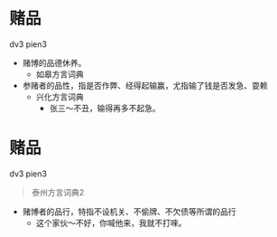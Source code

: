 # 赌品
dv3 pien3
+ 赌博的品德休养。
  * 如皋方言词典
+ 参赌者的品性，指是否作弊、经得起输赢，尤指输了钱是否发急、耍赖
  * 兴化方言词典
    - 张三～不丑，输得再多不起急。

# 赌品
dv3 pien3
> 泰州方言词典2
- 赌博者的品行，特指不设机关、不偷牌、不欠债等所谓的品行
  - 这个家伙～不好，你喊他来，我就不打唻。
